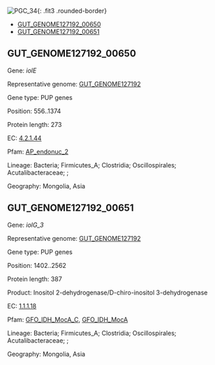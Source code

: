 ![PGC_34](../static/images/Clusters_figure/PGC_34.jpg){: .fit3 .rounded-border}

<ul id="myTab" class="nav nav-tabs">
  <li class="active">
        <a href="#tab1" data-toggle="tab">GUT_GENOME127192_00650</a>
  </li>
<li><a href="#tab2" data-toggle="tab">GUT_GENOME127192_00651</a></li>
</ul>

<div id="myTabContent" class="tab-content">
  <div class="tab-pane fade in active" id="tab1">

<h2 id="GUT_GENOME127192_00650">GUT_GENOME127192_00650</h2>
<p>Gene: <em>iolE</em>
<p>Representative genome: <a href="https://www.ebi.ac.uk/metagenomics/genomes/MGYG-HGUT-03278">GUT_GENOME127192</a></p>
<p>Gene type: PUP genes</p>
<p>Position: 556..1374</p>
<p>Protein length: 273</p>
<p>EC: <a href="https://www.brenda-enzymes.org/enzyme.php?ecno=4.2.1.44">4.2.1.44</a></p>
<p>Pfam: <a href="http://pfam.xfam.org/family/AP_endonuc_2">AP_endonuc_2</a></p>

<p>Lineage: Bacteria; Firmicutes_A; Clostridia; Oscillospirales; Acutalibacteraceae; ; </p>
<p>Geography: Mongolia, Asia</p>
  </div>

  <div class="tab-pane fade" id="tab2">

<h2 id="GUT_GENOME127192_00651">GUT_GENOME127192_00651</h2>
<p>Gene: <em>iolG_3</em></p>
<p>Representative genome: <a href="https://www.ebi.ac.uk/metagenomics/genomes/MGYG-HGUT-03278">GUT_GENOME127192</a></p>
<p>Gene type: PUP genes</p>
<p>Position: 1402..2562</p>
<p>Protein length: 387</p>
<p>Product: Inositol 2-dehydrogenase/D-chiro-inositol 3-dehydrogenase</p>
<p>EC: <a href="https://www.brenda-enzymes.org/enzyme.php?ecno=1.1.1.18">1.1.1.18</a></p>
<p>Pfam: <a href="http://pfam.xfam.org/family/GFO_IDH_MocA_C">GFO_IDH_MocA_C</a>, <a href="http://pfam.xfam.org/family/GFO_IDH_MocA">GFO_IDH_MocA</a></p>
<p>Lineage: Bacteria; Firmicutes_A; Clostridia; Oscillospirales; Acutalibacteraceae; ; </p>
<p>Geography: Mongolia, Asia</p>

  </div>
</div>
